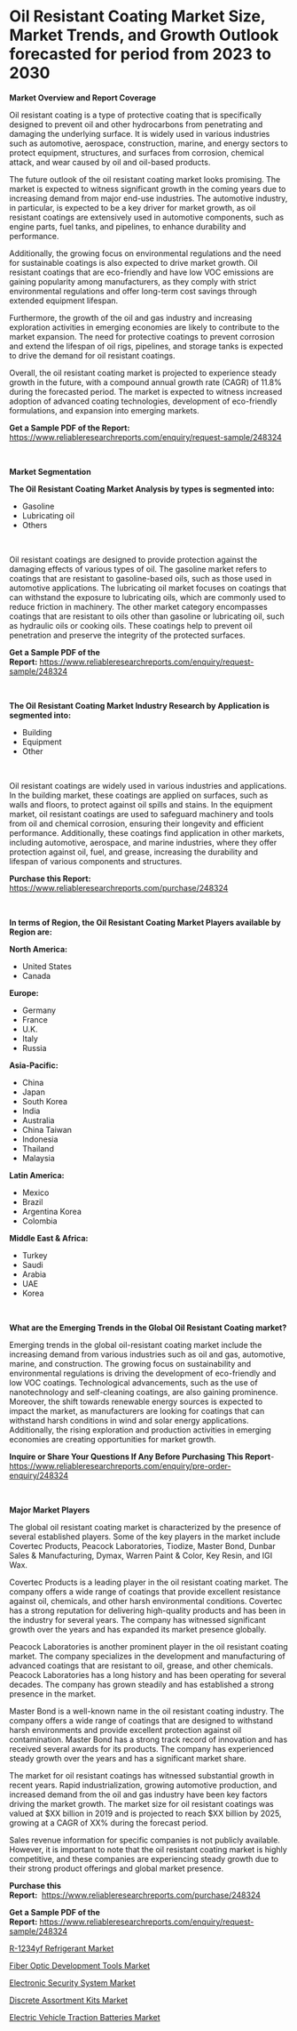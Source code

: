 <p><h1>Oil Resistant Coating Market Size, Market Trends, and Growth Outlook forecasted for period from 2023 to 2030</h1></p><p><strong>Market Overview and Report Coverage</strong></p>
<p><p>Oil resistant coating is a type of protective coating that is specifically designed to prevent oil and other hydrocarbons from penetrating and damaging the underlying surface. It is widely used in various industries such as automotive, aerospace, construction, marine, and energy sectors to protect equipment, structures, and surfaces from corrosion, chemical attack, and wear caused by oil and oil-based products.</p><p>The future outlook of the oil resistant coating market looks promising. The market is expected to witness significant growth in the coming years due to increasing demand from major end-use industries. The automotive industry, in particular, is expected to be a key driver for market growth, as oil resistant coatings are extensively used in automotive components, such as engine parts, fuel tanks, and pipelines, to enhance durability and performance.</p><p>Additionally, the growing focus on environmental regulations and the need for sustainable coatings is also expected to drive market growth. Oil resistant coatings that are eco-friendly and have low VOC emissions are gaining popularity among manufacturers, as they comply with strict environmental regulations and offer long-term cost savings through extended equipment lifespan.</p><p>Furthermore, the growth of the oil and gas industry and increasing exploration activities in emerging economies are likely to contribute to the market expansion. The need for protective coatings to prevent corrosion and extend the lifespan of oil rigs, pipelines, and storage tanks is expected to drive the demand for oil resistant coatings.</p><p>Overall, the oil resistant coating market is projected to experience steady growth in the future, with a compound annual growth rate (CAGR) of 11.8% during the forecasted period. The market is expected to witness increased adoption of advanced coating technologies, development of eco-friendly formulations, and expansion into emerging markets.</p></p>
<p><strong>Get a Sample PDF of the Report:</strong> <a href="https://www.reliableresearchreports.com/enquiry/request-sample/248324">https://www.reliableresearchreports.com/enquiry/request-sample/248324</a></p>
<p>&nbsp;</p>
<p><strong>Market Segmentation</strong></p>
<p><strong>The Oil Resistant Coating Market Analysis by types is segmented into:</strong></p>
<p><ul><li>Gasoline</li><li>Lubricating oil</li><li>Others</li></ul></p>
<p>&nbsp;</p>
<p><p>Oil resistant coatings are designed to provide protection against the damaging effects of various types of oil. The gasoline market refers to coatings that are resistant to gasoline-based oils, such as those used in automotive applications. The lubricating oil market focuses on coatings that can withstand the exposure to lubricating oils, which are commonly used to reduce friction in machinery. The other market category encompasses coatings that are resistant to oils other than gasoline or lubricating oil, such as hydraulic oils or cooking oils. These coatings help to prevent oil penetration and preserve the integrity of the protected surfaces.</p></p>
<p><strong>Get a Sample PDF of the Report:</strong>&nbsp;<a href="https://www.reliableresearchreports.com/enquiry/request-sample/248324">https://www.reliableresearchreports.com/enquiry/request-sample/248324</a></p>
<p>&nbsp;</p>
<p><strong>The Oil Resistant Coating Market Industry Research by Application is segmented into:</strong></p>
<p><ul><li>Building</li><li>Equipment</li><li>Other</li></ul></p>
<p>&nbsp;</p>
<p><p>Oil resistant coatings are widely used in various industries and applications. In the building market, these coatings are applied on surfaces, such as walls and floors, to protect against oil spills and stains. In the equipment market, oil resistant coatings are used to safeguard machinery and tools from oil and chemical corrosion, ensuring their longevity and efficient performance. Additionally, these coatings find application in other markets, including automotive, aerospace, and marine industries, where they offer protection against oil, fuel, and grease, increasing the durability and lifespan of various components and structures.</p></p>
<p><strong>Purchase this Report:</strong>&nbsp; <a href="https://www.reliableresearchreports.com/purchase/248324">https://www.reliableresearchreports.com/purchase/248324</a></p>
<p>&nbsp;</p>
<p><strong>In terms of Region, the Oil Resistant Coating Market Players available by Region are:</strong></p>
<p>
    <p> <strong> North America: </strong>
        <ul>
            <li>United States</li>
            <li>Canada</li>
        </ul>
        </p> 
    <p> <strong> Europe: </strong>
        <ul>
            <li>Germany</li>
            <li>France</li>
            <li>U.K.</li>
            <li>Italy</li>
            <li>Russia</li>
        </ul>
        </p> 
    <p> <strong> Asia-Pacific: </strong>
        <ul>
            <li>China</li>
            <li>Japan</li>
            <li>South Korea</li>
            <li>India</li>
            <li>Australia</li>
            <li>China Taiwan</li>
            <li>Indonesia</li>
            <li>Thailand</li>
            <li>Malaysia</li>
        </ul>
        </p> 
    <p> <strong> Latin America: </strong>
        <ul>
            <li>Mexico</li>
            <li>Brazil</li>
            <li>Argentina Korea</li>
            <li>Colombia</li>
        </ul>
        </p> 
    <p> <strong> Middle East & Africa: </strong>
        <ul>
            <li>Turkey</li>
            <li>Saudi</li>
            <li>Arabia</li>
            <li>UAE</li>
            <li>Korea</li>
        </ul>
    </p>
    </p>
<p>&nbsp;</p>
<p><strong>What are the Emerging Trends in the Global Oil Resistant Coating market?</strong></p>
<p><p>Emerging trends in the global oil-resistant coating market include the increasing demand from various industries such as oil and gas, automotive, marine, and construction. The growing focus on sustainability and environmental regulations is driving the development of eco-friendly and low VOC coatings. Technological advancements, such as the use of nanotechnology and self-cleaning coatings, are also gaining prominence. Moreover, the shift towards renewable energy sources is expected to impact the market, as manufacturers are looking for coatings that can withstand harsh conditions in wind and solar energy applications. Additionally, the rising exploration and production activities in emerging economies are creating opportunities for market growth.</p></p>
<p><strong>Inquire or Share Your Questions If Any Before Purchasing This Report</strong>- <a href="https://www.reliableresearchreports.com/enquiry/pre-order-enquiry/248324">https://www.reliableresearchreports.com/enquiry/pre-order-enquiry/248324</a></p>
<p>&nbsp;</p>
<p><strong>Major Market Players</strong></p>
<p><p>The global oil resistant coating market is characterized by the presence of several established players. Some of the key players in the market include Covertec Products, Peacock Laboratories, Tiodize, Master Bond, Dunbar Sales & Manufacturing, Dymax, Warren Paint & Color, Key Resin, and IGI Wax.</p><p>Covertec Products is a leading player in the oil resistant coating market. The company offers a wide range of coatings that provide excellent resistance against oil, chemicals, and other harsh environmental conditions. Covertec has a strong reputation for delivering high-quality products and has been in the industry for several years. The company has witnessed significant growth over the years and has expanded its market presence globally.</p><p>Peacock Laboratories is another prominent player in the oil resistant coating market. The company specializes in the development and manufacturing of advanced coatings that are resistant to oil, grease, and other chemicals. Peacock Laboratories has a long history and has been operating for several decades. The company has grown steadily and has established a strong presence in the market.</p><p>Master Bond is a well-known name in the oil resistant coating industry. The company offers a wide range of coatings that are designed to withstand harsh environments and provide excellent protection against oil contamination. Master Bond has a strong track record of innovation and has received several awards for its products. The company has experienced steady growth over the years and has a significant market share.</p><p>The market for oil resistant coatings has witnessed substantial growth in recent years. Rapid industrialization, growing automotive production, and increased demand from the oil and gas industry have been key factors driving the market growth. The market size for oil resistant coatings was valued at $XX billion in 2019 and is projected to reach $XX billion by 2025, growing at a CAGR of XX% during the forecast period.</p><p>Sales revenue information for specific companies is not publicly available. However, it is important to note that the oil resistant coating market is highly competitive, and these companies are experiencing steady growth due to their strong product offerings and global market presence.</p></p>
<p><strong>Purchase this Report:</strong>&nbsp;&nbsp;<a href="https://www.reliableresearchreports.com/purchase/248324">https://www.reliableresearchreports.com/purchase/248324</a></p>
<p></p>
<p><strong>Get a Sample PDF of the Report:</strong>&nbsp;<a href="https://www.reliableresearchreports.com/enquiry/request-sample/248324">https://www.reliableresearchreports.com/enquiry/request-sample/248324</a></p>
<p><p><a href="https://medium.com/@helenablick2023/r-1234yf-refrigerant-market-report-reveals-the-latest-trends-and-growth-opportunities-of-this-47775f564428">R-1234yf Refrigerant Market</a></p><p><a href="https://www.linkedin.com/pulse/fiber-optic-development-tools-market-size-growth-forecast-xqtle/">Fiber Optic Development Tools Market</a></p><p><a href="https://github.com/RichRobinson5/Market-Research-Report-List-2/blob/main/electronic-security-system-market.md">Electronic Security System Market</a></p><p><a href="https://www.linkedin.com/pulse/discrete-assortment-kits-market-share-amp-new-trends-analysis-lcpte/">Discrete Assortment Kits Market</a></p><p><a href="https://github.com/JameTravis/Market-Research-Report-List-2/blob/main/electric-vehicle-traction-batteries-market.md">Electric Vehicle Traction Batteries Market</a></p></p>